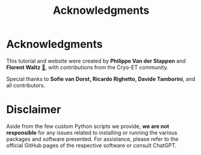 ﻿---
layout: default
title: "Acknowledgments"
nav_order: 9
---

# Acknowledgments

This tutorial and website were created by **Philippe Van der Stappen** and **Florent Waltz** [💩](poop), with contributions from the Cryo-ET community.

Special thanks to **Sofie van Dorst, Ricardo Righetto, Davide Tamborini**, and all contributors.

# Disclaimer

Aside from the few custom Python scripts we provide, **we are not responsible** for any issues related to installing or running 
the various packages and software presented. For assistance, please refer to the official GitHub pages of the respective software 
or consult ChatGPT.


